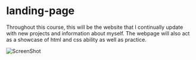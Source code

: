 # landing-page
Throughout this course, this will be the website that I continually update with new projects and information about myself.
The webpage will also act as a showcase of html and css ability as well as practice.

![ScreenShot](screenshot.jpg)
